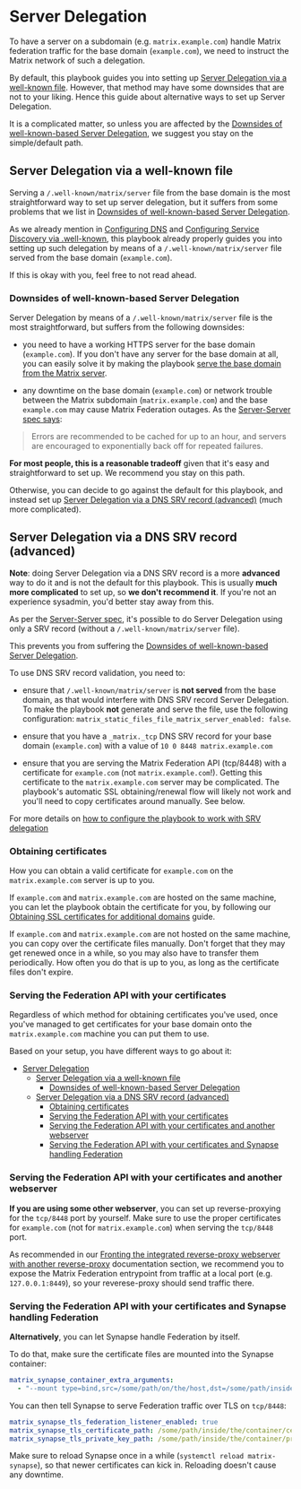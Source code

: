 # Server Delegation

To have a server on a subdomain (e.g. `matrix.example.com`) handle Matrix federation traffic for the base domain (`example.com`), we need to instruct the Matrix network of such a delegation.

By default, this playbook guides you into setting up [Server Delegation via a well-known file](#server-delegation-via-a-well-known-file).
However, that method may have some downsides that are not to your liking. Hence this guide about alternative ways to set up Server Delegation.

It is a complicated matter, so unless you are affected by the [Downsides of well-known-based Server Delegation](#downsides-of-well-known-based-server-delegation), we suggest you stay on the simple/default path.


## Server Delegation via a well-known file

Serving a `/.well-known/matrix/server` file from the base domain is the most straightforward way to set up server delegation, but it suffers from some problems that we list in [Downsides of well-known-based Server Delegation](#downsides-of-well-known-based-server-delegation).

As we already mention in [Configuring DNS](configuring-dns.md) and [Configuring Service Discovery via .well-known](configuring-well-known.md),
this playbook already properly guides you into setting up such delegation by means of a `/.well-known/matrix/server` file served from the base domain (`example.com`).

If this is okay with you, feel free to not read ahead.


### Downsides of well-known-based Server Delegation

Server Delegation by means of a `/.well-known/matrix/server` file is the most straightforward, but suffers from the following downsides:

- you need to have a working HTTPS server for the base domain (`example.com`). If you don't have any server for the base domain at all, you can easily solve it by making the playbook [serve the base domain from the Matrix server](configuring-playbook-base-domain-serving.md).

- any downtime on the base domain (`example.com`) or network trouble between the Matrix subdomain (`matrix.example.com`) and the base `example.com` may cause Matrix Federation outages. As the [Server-Server spec says](https://matrix.org/docs/spec/server_server/r0.1.0.html#server-discovery):

> Errors are recommended to be cached for up to an hour, and servers are encouraged to exponentially back off for repeated failures.

**For most people, this is a reasonable tradeoff** given that it's easy and straightforward to set up. We recommend you stay on this path.

Otherwise, you can decide to go against the default for this playbook, and instead set up [Server Delegation via a DNS SRV record (advanced)](#server-delegation-via-a-dns-srv-record-advanced) (much more complicated).


## Server Delegation via a DNS SRV record (advanced)

**Note**: doing Server Delegation via a DNS SRV record is a more **advanced** way to do it and is not the default for this playbook. This is usually **much more complicated** to set up, so **we don't recommend it**. If you're not an experience sysadmin, you'd better stay away from this.

As per the [Server-Server spec](https://matrix.org/docs/spec/server_server/r0.1.0.html#server-discovery), it's possible to do Server Delegation using only a SRV record (without a `/.well-known/matrix/server` file).

This prevents you from suffering the [Downsides of well-known-based Server Delegation](#downsides-of-well-known-based-server-delegation).

To use DNS SRV record validation, you need to:

- ensure that `/.well-known/matrix/server` is **not served** from the base domain, as that would interfere with DNS SRV record Server Delegation. To make the playbook **not** generate and serve the file, use the following configuration: `matrix_static_files_file_matrix_server_enabled: false`.

- ensure that you have a `_matrix._tcp` DNS SRV record for your base domain (`example.com`) with a value of `10 0 8448 matrix.example.com`

- ensure that you are serving the Matrix Federation API (tcp/8448) with a certificate for `example.com` (not `matrix.example.com`!). Getting this certificate to the `matrix.example.com` server may be complicated. The playbook's automatic SSL obtaining/renewal flow will likely not work and you'll need to copy certificates around manually. See below.

For more details on [how to configure the playbook to work with SRV delegation](howto-srv-server-delegation.md)

### Obtaining certificates

How you can obtain a valid certificate for `example.com` on the `matrix.example.com` server is up to you.

If `example.com` and `matrix.example.com` are hosted on the same machine, you can let the playbook obtain the certificate for you, by following our [Obtaining SSL certificates for additional domains](configuring-playbook-ssl-certificates.md#obtaining-ssl-certificates-for-additional-domains) guide.

If `example.com` and `matrix.example.com` are not hosted on the same machine, you can copy over the certificate files manually.
Don't forget that they may get renewed once in a while, so you may also have to transfer them periodically. How often you do that is up to you, as long as the certificate files don't expire.


### Serving the Federation API with your certificates

Regardless of which method for obtaining certificates you've used, once you've managed to get certificates for your base domain onto the `matrix.example.com` machine you can put them to use.

Based on your setup, you have different ways to go about it:

- [Server Delegation](#server-delegation)
	- [Server Delegation via a well-known file](#server-delegation-via-a-well-known-file)
		- [Downsides of well-known-based Server Delegation](#downsides-of-well-known-based-server-delegation)
	- [Server Delegation via a DNS SRV record (advanced)](#server-delegation-via-a-dns-srv-record-advanced)
		- [Obtaining certificates](#obtaining-certificates)
		- [Serving the Federation API with your certificates](#serving-the-federation-api-with-your-certificates)
		- [Serving the Federation API with your certificates and another webserver](#serving-the-federation-api-with-your-certificates-and-another-webserver)
		- [Serving the Federation API with your certificates and Synapse handling Federation](#serving-the-federation-api-with-your-certificates-and-synapse-handling-federation)




### Serving the Federation API with your certificates and another webserver

**If you are using some other webserver**, you can set up reverse-proxying for the `tcp/8448` port by yourself.
Make sure to use the proper certificates for `example.com` (not for `matrix.example.com`) when serving the `tcp/8448` port.

As recommended in our [Fronting the integrated reverse-proxy webserver with another reverse-proxy](./configuring-playbook-own-webserver.md#fronting-the-integrated-reverse-proxy-webserver-with-another-reverse-proxy) documentation section, we recommend you to expose the Matrix Federation entrypoint from traffic at a local port (e.g. `127.0.0.1:8449`), so your reverese-proxy should send traffic there.

### Serving the Federation API with your certificates and Synapse handling Federation

**Alternatively**, you can let Synapse handle Federation by itself.

To do that, make sure the certificate files are mounted into the Synapse container:

```yaml
matrix_synapse_container_extra_arguments:
  - "--mount type=bind,src=/some/path/on/the/host,dst=/some/path/inside/the/container,ro"
```

You can then tell Synapse to serve Federation traffic over TLS on `tcp/8448`:

```yaml
matrix_synapse_tls_federation_listener_enabled: true
matrix_synapse_tls_certificate_path: /some/path/inside/the/container/certificate.crt
matrix_synapse_tls_private_key_path: /some/path/inside/the/container/private.key
```

Make sure to reload Synapse once in a while (`systemctl reload matrix-synapse`), so that newer certificates can kick in.
Reloading doesn't cause any downtime.
